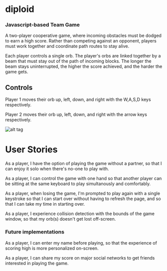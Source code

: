 # diploid

### Javascript-based Team Game

A two-player cooperative game, where incoming obstacles must be dodged to earn a high score. Rather than competing against an opponent, players must work together and coordinate path routes to stay alive.

Each player controls a single orb. The player's orbs are linked together by a beam that must stay out of the path of incoming blocks. The longer the beam stays uninterrupted, the higher the score achieved, and the harder the game gets.

## Controls

Player 1 moves their orb up, left, down, and right with the W,A,S,D keys respectively.

Player 2 moves their orb up, left, down, and right with the arrow keys respectively.

![alt tag](https://github.com/philuchansky/diploid/blob/master/mockup/diploidMockup01.png)

# User Stories

As a player, I have the option of playing the game without a partner, so that I can enjoy it solo when there's no-one to play with.

As a player, I can control the game with one hand so that another player can be sitting at the same keyboard to play simultanously and comfortably.

As a player, when losing the game, I'm prompted to play again with a single keystroke so that I can start over without having to refresh the page, and so that I can take my time in starting over.

As a player, I experience collision detection with the bounds of the game window, so that my orb(s) doesn't get lost off-screen.

### Future implementations

As a player, I can enter my name before playing, so that the experience of scoring high is more personalized on-screen.

As a player, I can share my score on major social networks to get friends interested in playing the game.
